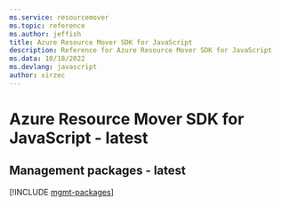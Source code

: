 ```yaml
---
ms.service: resourcemover
ms.topic: reference
ms.author: jeffish
title: Azure Resource Mover SDK for JavaScript
description: Reference for Azure Resource Mover SDK for JavaScript
ms.data: 10/18/2022
ms.devlang: javascript
author: xirzec
---
```

# Azure Resource Mover SDK for JavaScript - latest

## Management packages - latest
[!INCLUDE [mgmt-packages](resource-mover-mgmt-index.md)]